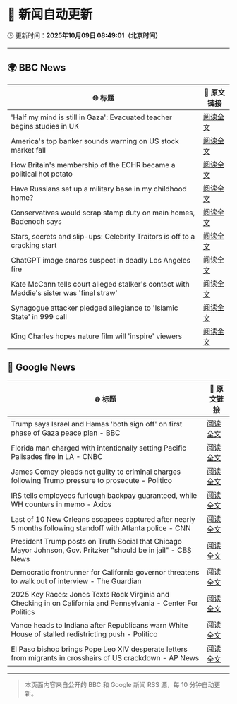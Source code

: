 # 🧠 新闻自动更新

🕒 更新时间：**2025年10月09日 08:49:01（北京时间）**

---

## 🌍 BBC News

| 🌐 标题 | 🔗 原文链接 |
|--------|-------------|
| 'Half my mind is still in Gaza': Evacuated teacher begins studies in UK | [阅读全文](https://www.bbc.com/news/articles/cx25qy1804ro?at_medium=RSS&at_campaign=rss) |
| America's top banker sounds warning on US stock market fall | [阅读全文](https://www.bbc.com/news/articles/cg5ej03p604o?at_medium=RSS&at_campaign=rss) |
| How Britain's membership of the ECHR became a political hot potato | [阅读全文](https://www.bbc.com/news/articles/cm283eqje03o?at_medium=RSS&at_campaign=rss) |
| Have Russians set up a military base in my childhood home? | [阅读全文](https://www.bbc.com/news/articles/c4gj7p96nd0o?at_medium=RSS&at_campaign=rss) |
| Conservatives would scrap stamp duty on main homes, Badenoch says | [阅读全文](https://www.bbc.com/news/articles/c20zv94ldpko?at_medium=RSS&at_campaign=rss) |
| Stars, secrets and slip-ups: Celebrity Traitors is off to a cracking start | [阅读全文](https://www.bbc.com/news/articles/c2038w7lgx1o?at_medium=RSS&at_campaign=rss) |
| ChatGPT image snares suspect in deadly Los Angeles fire | [阅读全文](https://www.bbc.com/news/articles/c8exz5yg14ko?at_medium=RSS&at_campaign=rss) |
| Kate McCann tells court alleged stalker's contact with Maddie's sister was 'final straw' | [阅读全文](https://www.bbc.com/news/articles/cnvr0723np8o?at_medium=RSS&at_campaign=rss) |
| Synagogue attacker pledged allegiance to 'Islamic State' in 999 call | [阅读全文](https://www.bbc.com/news/articles/c3drj0dxmr9o?at_medium=RSS&at_campaign=rss) |
| King Charles hopes nature film will 'inspire' viewers | [阅读全文](https://www.bbc.com/news/articles/cd63dxxv9jpo?at_medium=RSS&at_campaign=rss) |

## 📰 Google News

| 🌐 标题 | 🔗 原文链接 |
|--------|-------------|
| Trump says Israel and Hamas 'both sign off' on first phase of Gaza peace plan - BBC | [阅读全文](https://news.google.com/rss/articles/CBMiVEFVX3lxTE5RUENINEF0TGxRbGtNeTFUclZfTm0xUTc1UlFlUmRFTGlraENZd2s2Y3U0enRDUG0yNjJOdHBWRFdwR01ndEhWc2pxM0lYSG8wVS10dA?oc=5) |
| Florida man charged with intentionally setting Pacific Palisades fire in LA - CNBC | [阅读全文](https://news.google.com/rss/articles/CBMijAFBVV95cUxPY3BfQVNzSjlzR2dzYm9PenpDcHdZM1FBUEF1MmJUcmNVazJaUzZKOWFFWGEya2lqalJ1TjVOZ3czcVNVZFVEcW92UVlUTFNjd1FRTzYtakJCemZRMTloN2ctMjNPQ0NNTzFCbF9yS1ZrMFpwQ1lnbW1sVmVxd091enhoSjNZcEJUamMyedIBkgFBVV95cUxNWm1oOHhSS3JVQXN4SURCOGluMUZwUWh5OWN5dTg0V0NQUmdqWnFaWVRVSGhiQ090WHRHU0F0Y2ViTmpQZEd5dVgyRU5HTG42elotX3drZGFUSmRUaHBQWWpObUZpdkNNa05XcGdUbHFZY1BUQm5uQkNyWE01Z0xhTlVfVWowbHNENVl5REIwY1MzUQ?oc=5) |
| James Comey pleads not guilty to criminal charges following Trump pressure to prosecute - Politico | [阅读全文](https://news.google.com/rss/articles/CBMilAFBVV95cUxQRGNiYkxoUS0yVHJPckdFTnlSV0hldEQ3UGtBZFlGZDZHdUp4aktQVzYzQ2c2OUwyY3g3amJBbGk0UTA0TFY5ajRqdHl5NEZWWkJ2YkVKNUxiOGxQeFpESXBnY0xBemkxLWdlbE0xX3BXdjhrYzNPQXhiVFZtSEtYWUI1bGhRSlYtQ2gyOVZIb21ya1R4?oc=5) |
| IRS tells employees furlough backpay guaranteed, while WH counters in memo - Axios | [阅读全文](https://news.google.com/rss/articles/CBMihwFBVV95cUxORFJlWnRJak04LUFhZW5jcG1DWnhEeFp5UExaLWVEVWRYdXA5X2FlVFhtZXh3LUdlZEljbmlvZ2FTa2lIZmZ5dS1Canp1RTJoczJ4SDc5V1dXb21YcVl2Rlg2anc4S3Q4aXpSS2ZXOTVuVmFhQTNCbGlBUnBFOFBJcEhXbGxyenc?oc=5) |
| Last of 10 New Orleans escapees captured after nearly 5 months following standoff with Atlanta police - CNN | [阅读全文](https://news.google.com/rss/articles/CBMigAFBVV95cUxQMzBYQ0VsTTBRYkc1YXBiVWNST1dxSGkxNDktR3J4R3drb2QtYTdoUmFkbzZwdFlHcWdqb0tvdG13M3pncTVNWmZ1c0JCV0xLRXFSVmdtSXJzQVBMVTAxNUtZWWw5a2JRTk1mbG1wUlhGcHE1emJPbHJiMmRrUzFWSw?oc=5) |
| President Trump posts on Truth Social that Chicago Mayor Johnson, Gov. Pritzker "should be in jail" - CBS News | [阅读全文](https://news.google.com/rss/articles/CBMiiAFBVV95cUxNOFZCNml0MTY2a2R3eGpmcy1zUzZwZzVSYTRTYkRDRHRBbmFXVUlGczBMdmFFanZyeXBEYmZVYm9RbktEX1JteUxaZjF3Ti0xSTZzWFc1OFliNE5XRVV0ZFhDVmNuLTNlcVJKUnB2ckZwWWNIMWZMWmNGczhndUQwSlRQcFl5Vjg4?oc=5) |
| Democratic frontrunner for California governor threatens to walk out of interview - The Guardian | [阅读全文](https://news.google.com/rss/articles/CBMif0FVX3lxTFBoWU5tR1BuQ2dpcHU2alUxYTU5MTBzRU9lTHR2b2hsN1lWZ2NYbDc2YnNIRGQyT3ZFQThzU0VSZkRFdlc2ZU1ZUlRzVWVieGRRZnY3ckxtSkFocC1SVXozaEFVemJqV3hPbk9HbXJobnptYnJrbHpRZ2JvclJPeGM?oc=5) |
| 2025 Key Races: Jones Texts Rock Virginia and Checking in on California and Pennsylvania - Center For Politics | [阅读全文](https://news.google.com/rss/articles/CBMi2gFBVV95cUxOalMtWkNJV21lc3JiM2J1WEVGOHphR0ZsTzFtZjhPWXhVMTFnVVRRcVNhWmk2N1RsQ2JUT3lpbGYyMkV1OVpGUkdPRF9DTnFWdkY4dXdYaWZISnNsSTVsa1FGWVc5ZTl6U21CVUM2TkdjLU9hc0s4a0xYTVdNYzI4Q2I0YVBCM3NhSGVRYnBvYlA4R2ZTS2pYTXdKT3g2VFRYMS1LcVk0NXpYM3dTUGd3WXJTcFU4QlktUmpTTHVhTWJsRS1JNndrc1FvcGRxOWFuX2Jsb1NEeDVTdw?oc=5) |
| Vance heads to Indiana after Republicans warn White House of stalled redistricting push - Politico | [阅读全文](https://news.google.com/rss/articles/CBMigwFBVV95cUxOR0pGbzFrLXBKazFCMUI1U0lhVnJKVUlyOEVtTmRwWXV3LWd4b055eld6R21tY05VQmJJSXk0elRxc1ZOamxwd3gyWWp2alN2UDM1eUl0U0lLRkc1b3VidkN5YndXbVB0TWRBd1J0dU83ZjFRdHBMSjRNSjdTMkRGTE9LQQ?oc=5) |
| El Paso bishop brings Pope Leo XIV desperate letters from migrants in crosshairs of US crackdown - AP News | [阅读全文](https://news.google.com/rss/articles/CBMiqwFBVV95cUxNaWV6SXpJamlPd2pBbTJjRXB3ZWkwVVVxdDhjX0hhTF9UeXE4bUg1NExpNFg1bVpCckJyc29oNEJMMEVKbFZpRFdoLTRJZHZTVUpCVmt0T0cxMDJZQVFmQ0liSHRVMVJPRURPdVZoQlRKMGwtd21pc1BYaVZERnVmM0JfOU1rWDJiYlA2c3pPUWdlTzh5U3ltenBHeEhNTXNkeW9TRS12cXAwWUU?oc=5) |

---
> 本页面内容来自公开的 BBC 和 Google 新闻 RSS 源，每 10 分钟自动更新。